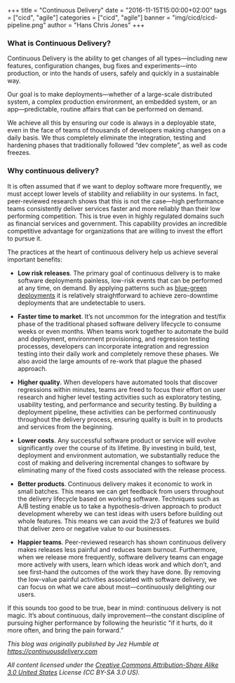 +++
title = "Continuous Delivery"
date = "2016-11-15T15:00:00+02:00"
tags = ["cicd", "agile"]
categories = ["cicd", "agile"]
banner = "img/cicd/cicd-pipeline.png"
author = "Hans Chris Jones"
+++

### What is Continuous Delivery?
Continuous Delivery is the ability to get changes of all types—including new features, configuration changes, bug fixes and experiments—into production, or into the hands of users, safely and quickly in a sustainable way.

Our goal is to make deployments—whether of a large-scale distributed system, a complex production environment, an embedded system, or an app—predictable, routine affairs that can be performed on demand.

We achieve all this by ensuring our code is always in a deployable state, even in the face of teams of thousands of developers making changes on a daily basis. We thus completely eliminate the integration, testing and hardening phases that traditionally followed “dev complete”, as well as code freezes.

### Why continuous delivery?

It is often assumed that if we want to deploy software more frequently, we must accept lower levels of stability and reliability in our systems. In fact, peer-reviewed research shows that this is not the case—high performance teams consistently deliver services faster and more reliably than their low performing competition. This is true even in highly regulated domains such as financial services and government. This capability provides an incredible competitive advantage for organizations that are willing to invest the effort to pursue it.

The practices at the heart of continuous delivery help us achieve several important benefits:

* **Low risk releases**. The primary goal of continuous delivery is to make software deployments painless, low-risk events that can be performed at any time, on demand. By applying patterns such as <a href="https://martinfowler.com/bliki/BlueGreenDeployment.html">blue-green deployments</a> it is relatively straightforward to achieve zero-downtime deployments that are undetectable to users.

* **Faster time to market**. It’s not uncommon for the integration and test/fix phase of the traditional phased software delivery lifecycle to consume weeks or even months. When teams work together to automate the build and deployment, environment provisioning, and regression testing processes, developers can incorporate integration and regression testing into their daily work and completely remove these phases. We also avoid the large amounts of re-work that plague the phased approach.

* **Higher quality**. When developers have automated tools that discover regressions within minutes, teams are freed to focus their effort on user research and higher level testing activities such as exploratory testing, usability testing, and performance and security testing. By building a deployment pipeline, these activities can be performed continuously throughout the delivery process, ensuring quality is built in to products and services from the beginning.

* **Lower costs**. Any successful software product or service will evolve significantly over the course of its lifetime. By investing in build, test, deployment and environment automation, we substantially reduce the cost of making and delivering incremental changes to software by eliminating many of the fixed costs associated with the release process.

* **Better products**. Continuous delivery makes it economic to work in small batches. This means we can get feedback from users throughout the delivery lifecycle based on working software. Techniques such as A/B testing enable us to take a hypothesis-driven approach to product development whereby we can test ideas with users before building out whole features. This means we can avoid the 2/3 of features we build that deliver zero or negative value to our businesses.

* **Happier teams**. Peer-reviewed research has shown continuous delivery makes releases less painful and reduces team burnout. Furthermore, when we release more frequently, software delivery teams can engage more actively with users, learn which ideas work and which don’t, and see first-hand the outcomes of the work they have done. By removing the low-value painful activities associated with software delivery, we can focus on what we care about most—continuously delighting our users.

If this sounds too good to be true, bear in mind: continuous delivery is not magic. It’s about continuous, daily improvement—the constant discipline of pursuing higher performance by following the heuristic “if it hurts, do it more often, and bring the pain forward.”

*This blog was originally published by Jez Humble at https://continuousdelivery.com*

*All content licensed under the <a href="https://creativecommons.org/licenses/by-sa/3.0/us/">Creative Commons Attribution-Share Alike 3.0 United States</a> License (CC BY-SA 3.0 US).*
